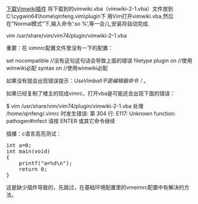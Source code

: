 <!---title:vimwiki安装-->

[下载Vimwiki插件](http://www.vim.org/scripts/script.php?script_id=2226)
将下载到的vimwiki.vba（vimwiki-2-1.vba）文件放到C:\cygwin64\home\qinfeng\.vim\plugin下 
用Vim打开vimwiki.vba,然后在”Normal模式”下,输入命令’:so %’,等一会儿,安装将自动完成.

vim /usr/share/vim/vim74/plugin/vimwiki-2-1.vba

重要：在.vimnrc配置文件里没有一下的配置：

set nocompatible  //没有这句这句话会导致上面的错误
filetype plugin on  //使用wimwiki必配
syntax on     //使用wimwiki必配

如果没有就会出现错误提示：*UseVimball不是编辑器命令！*。

如果已经复制了楼主的现成vimrc，打开vba是可能还会出现下面的错误：

$ vim /usr/share/vim/vim74/plugin/vimwiki-2-1.vba
处理 /home/qinfeng/.vimrc 时发生错误:
第  304 行:
E117: Unknown function: pathogen#infect
请按 ENTER 或其它命令继续

插播：c语言高亮测试：

<pre  class="brush: c">
int a=0;
int main(void)
{
    printf("a=%d\n");
    return 0;
}
</pre>
    

这是缺少插件导致的，先跳过，在基础环境配置里的vmeimrc配置中有解决的方法。

